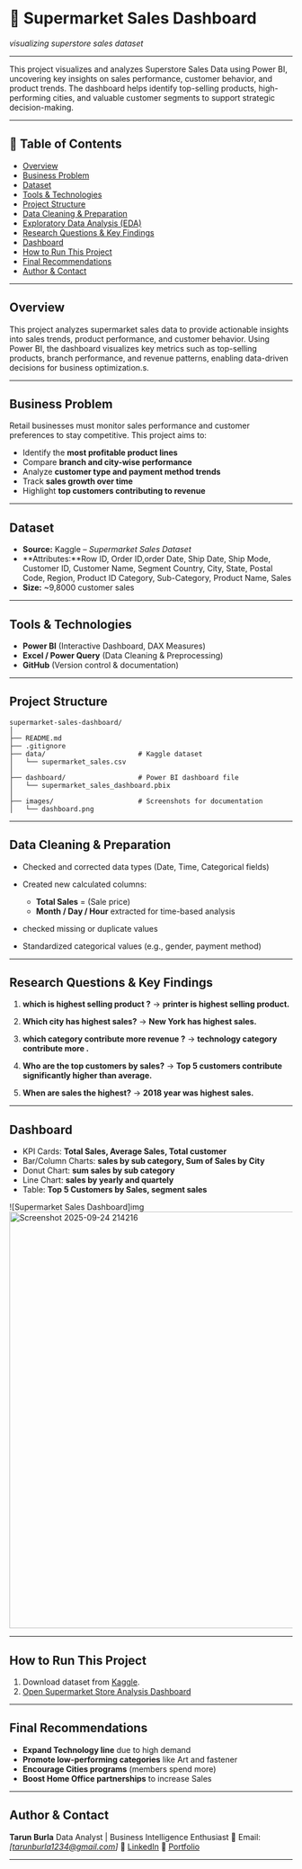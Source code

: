 # 🧾 Supermarket Sales Dashboard

_visualizing superstore sales dataset_

---

This project visualizes and analyzes Superstore Sales Data using Power BI, uncovering key insights on sales performance, customer behavior, and product trends. The dashboard helps identify top-selling products, high-performing cities, and valuable customer segments to support strategic decision-making.

---

## 📌 Table of Contents

* <a href="#overview">Overview</a>
* <a href="#business-problem">Business Problem</a>
* <a href="#dataset">Dataset</a>
* <a href="#tools--technologies">Tools & Technologies</a>
* <a href="#project-structure">Project Structure</a>
* <a href="#data-cleaning--preparation">Data Cleaning & Preparation</a>
* <a href="#exploratory-data-analysis-eda">Exploratory Data Analysis (EDA)</a>
* <a href="#research-questions--key-findings">Research Questions & Key Findings</a>
* <a href="#dashboard">Dashboard</a>
* <a href="#how-to-run-this-project">How to Run This Project</a>
* <a href="#final-recommendations">Final Recommendations</a>
* <a href="#author--contact">Author & Contact</a>

---

<h2><a class="anchor" id="overview"></a>Overview</h2>

This project analyzes supermarket sales data to provide actionable insights into sales trends, product performance, and customer behavior. Using Power BI, the dashboard visualizes key metrics such as top-selling products, branch performance, and revenue patterns, enabling data-driven decisions for business optimization.s.

---

<h2><a class="anchor" id="business-problem"></a>Business Problem</h2>

Retail businesses must monitor sales performance and customer preferences to stay competitive. This project aims to:

* Identify the **most profitable product lines**
* Compare **branch and city-wise performance**
* Analyze **customer type and payment method trends**
* Track **sales growth over time**
* Highlight **top customers contributing to revenue**

---

<h2><a class="anchor" id="dataset"></a>Dataset</h2>

* **Source:** Kaggle – *Supermarket Sales Dataset*
* **Attributes:**Row ID, Order ID,order Date, Ship Date,	Ship Mode,	Customer ID,	Customer Name,	Segment	Country,	City,	State,	Postal Code,	Region,	Product ID	Category, Sub-Category,	Product Name,	Sales
* **Size:** \~9,8000 customer sales

---

<h2><a class="anchor" id="tools--technologies"></a>Tools & Technologies</h2>

* **Power BI** (Interactive Dashboard, DAX Measures)
* **Excel / Power Query** (Data Cleaning & Preprocessing)
* **GitHub** (Version control & documentation)

---

<h2><a class="anchor" id="project-structure"></a>Project Structure</h2>

```
supermarket-sales-dashboard/
│
├── README.md
├── .gitignore
├── data/                       # Kaggle dataset
│   └── supermarket_sales.csv
│
├── dashboard/                  # Power BI dashboard file
│   └── supermarket_sales_dashboard.pbix
│
├── images/                     # Screenshots for documentation
│   └── dashboard.png
```

---

<h2><a class="anchor" id="data-cleaning--preparation"></a>Data Cleaning & Preparation</h2>

* Checked and corrected data types (Date, Time, Categorical fields)
* Created new calculated columns:

  * **Total Sales** = (Sale price) 
  * **Month / Day / Hour** extracted for time-based analysis
*  checked missing or duplicate values
* Standardized categorical values (e.g., gender, payment method)

---

<h2><a class="anchor" id="research-questions--key-findings"></a>Research Questions & Key Findings</h2>

1. **which is highest selling product ?**
   → **printer is highest selling product.**

2. **Which city has highest sales?**
   → **New York has highest sales.**

3. **which category contribute more revenue ?**
   → **technology category contribute more .**

4. **Who are the top customers by sales?**
   → **Top 5 customers contribute significantly higher than average.**

5. **When are sales the highest?**
   → **2018 year was highest sales.**

---

<h2><a class="anchor" id="dashboard"></a>Dashboard</h2>

* KPI Cards: **Total Sales, Average Sales, Total customer**
* Bar/Column Charts: **sales by sub category, Sum of Sales by City**
* Donut Chart: **sum sales by sub category**
* Line Chart: **sales by yearly and quartely**
* Table: **Top 5 Customers by Sales, segment sales**

![Supermarket Sales Dashboard]img <img width="1324" height="741" alt="Screenshot 2025-09-24 214216" src="https://github.com/user-attachments/assets/8ab6baa4-a801-4466-9a2d-9b352afb3368" />



---

<h2><a class="anchor" id="how-to-run-this-project"></a>How to Run This Project</h2>

1. Download dataset from [Kaggle](https://www.kaggle.com/datasets/aungpyaeap/supermarket-sales).  
2. [Open Supermarket Store Analysis Dashboard](supermarket%20store%20analysis.pbix)

---

<h2><a class="anchor" id="final-recommendations"></a>Final Recommendations</h2>

* **Expand Technology line** due to high demand
* **Promote low-performing categories** like Art and fastener
* **Encourage Cities programs** (members spend more)
* **Boost Home Office partnerships** to increase Sales

---

<h2><a class="anchor" id="author--contact"></a>Author & Contact</h2>

**Tarun Burla**
Data Analyst | Business Intelligence Enthusiast
📧 Email: *\[tarunburla1234@gmail.com]*
🔗 [LinkedIn](https://www.linkedin.com/)
🔗 [Portfolio](https://github.com/)

---


